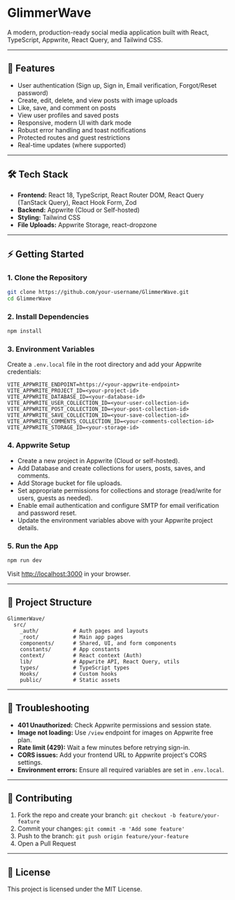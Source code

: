 # GlimmerWave

A modern, production-ready social media application built with React, TypeScript, Appwrite, React Query, and Tailwind CSS.

---

## 🚀 Features
- User authentication (Sign up, Sign in, Email verification, Forgot/Reset password)
- Create, edit, delete, and view posts with image uploads
- Like, save, and comment on posts
- View user profiles and saved posts
- Responsive, modern UI with dark mode
- Robust error handling and toast notifications
- Protected routes and guest restrictions
- Real-time updates (where supported)

---

## 🛠️ Tech Stack
- **Frontend:** React 18, TypeScript, React Router DOM, React Query (TanStack Query), React Hook Form, Zod
- **Backend:** Appwrite (Cloud or Self-hosted)
- **Styling:** Tailwind CSS
- **File Uploads:** Appwrite Storage, react-dropzone

---

## ⚡ Getting Started

### 1. Clone the Repository
```bash
git clone https://github.com/your-username/GlimmerWave.git
cd GlimmerWave
```

### 2. Install Dependencies
```bash
npm install
```

### 3. Environment Variables
Create a `.env.local` file in the root directory and add your Appwrite credentials:
```env
VITE_APPWRITE_ENDPOINT=https://<your-appwrite-endpoint>
VITE_APPWRITE_PROJECT_ID=<your-project-id>
VITE_APPWRITE_DATABASE_ID=<your-database-id>
VITE_APPWRITE_USER_COLLECTION_ID=<your-user-collection-id>
VITE_APPWRITE_POST_COLLECTION_ID=<your-post-collection-id>
VITE_APPWRITE_SAVE_COLLECTION_ID=<your-save-collection-id>
VITE_APPWRITE_COMMENTS_COLLECTION_ID=<your-comments-collection-id>
VITE_APPWRITE_STORAGE_ID=<your-storage-id>
```

### 4. Appwrite Setup
- Create a new project in Appwrite (Cloud or self-hosted).
- Add Database and create collections for users, posts, saves, and comments.
- Add Storage bucket for file uploads.
- Set appropriate permissions for collections and storage (read/write for users, guests as needed).
- Enable email authentication and configure SMTP for email verification and password reset.
- Update the environment variables above with your Appwrite project details.

### 5. Run the App
```bash
npm run dev
```
Visit [http://localhost:3000](http://localhost:3000) in your browser.

---

## 🧩 Project Structure
```
GlimmerWave/
  src/
    _auth/           # Auth pages and layouts
    _root/           # Main app pages
    components/      # Shared, UI, and form components
    constants/       # App constants
    context/         # React context (Auth)
    lib/             # Appwrite API, React Query, utils
    types/           # TypeScript types
    Hooks/           # Custom hooks
    public/          # Static assets
```

---

## 🐞 Troubleshooting
- **401 Unauthorized:** Check Appwrite permissions and session state.
- **Image not loading:** Use `/view` endpoint for images on Appwrite free plan.
- **Rate limit (429):** Wait a few minutes before retrying sign-in.
- **CORS issues:** Add your frontend URL to Appwrite project's CORS settings.
- **Environment errors:** Ensure all required variables are set in `.env.local`.

---

## 🤝 Contributing
1. Fork the repo and create your branch: `git checkout -b feature/your-feature`
2. Commit your changes: `git commit -m 'Add some feature'`
3. Push to the branch: `git push origin feature/your-feature`
4. Open a Pull Request

---

## 📄 License
This project is licensed under the MIT License.
